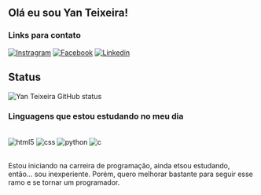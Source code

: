 ## Olá eu sou Yan Teixeira! 
### Links para contato

[![Instragram](https://img.shields.io/badge/Instagram-E4405F?style=for-the-badge&logo=instagram&logoColor=white)](https://www.instagram.com/yan_teixeira09/profilecard/?igsh=MXhtZ2VpbG5xZWt0ZQ==)
[![Facebook](https://img.shields.io/badge/Facebook-1877F2?style=for-the-badge&logo=facebook&logoColor=white)](https://facebook.com/yan.teixeira.1000)
[![Linkedin](https://img.shields.io/badge/LinkedIn-0077B5?style=for-the-badge&logo=linkedin&logoColor=white)](https://www.linkedin.com/in/yan-teixeira-32ab82257)

## Status 
![Yan Teixeira GitHub status](https://github-readme-stats.vercel.app/api?username=yanteixeira&show_icons=true&theme=tokyonight)

### Linguagens que estou estudando no meu dia

<div style= "display: inline_bloxk"><br/>
    <img aling="center" alt="html5" src="https://img.shields.io/badge/HTML5-E34F26?style=for-the-badge&logo=html5&logoColor=white">
    <img aling="center" alt="css" src="https://img.shields.io/badge/CSS-239120?&style=for-the-badge&logo=css3&logoColor=white">
    <img aling="center" alt="python" src="https://img.shields.io/badge/Python-14354C?style=for-the-badge&logo=python&logoColor=white">
    <img aling="center" alt="c" src="https://img.shields.io/badge/C-00599C?style=for-the-badge&logo=c&logoColor=white">    
</div><br/>

Estou iniciando na carreira de programação, ainda etsou estudando, então... sou inexperiente. Porém, quero melhorar bastante para seguir esse ramo e se tornar um programador.

<div style= "display: inline_bloxk"><br/>
    <img aling="center" alt="" src="https://www.icegif.com/wp-content/uploads/2023/07/icegif-93.gif">
</div><br/>
